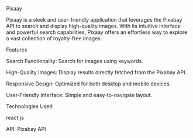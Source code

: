 Pixaay

Pixaay is a sleek and user-friendly application that leverages the Pixabay API to search and display high-quality images. With its intuitive interface and powerful search capabilities, Pixaay offers an effortless way to explore a vast collection of royalty-free images.

Features

Search Functionality: Search for images using keywords.

High-Quality Images: Display results directly fetched from the Pixabay API.

Responsive Design: Optimized for both desktop and mobile devices.

User-Friendly Interface: Simple and easy-to-navigate layout.

Technologies Used

react js

API: Pixabay API
